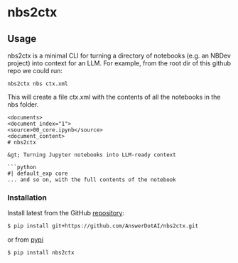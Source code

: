 # nbs2ctx


<!-- WARNING: THIS FILE WAS AUTOGENERATED! DO NOT EDIT! -->

## Usage

nbs2ctx is a minimal CLI for turning a directory of notebooks (e.g. an
NBDev project) into context for an LLM. For example, from the root dir
of this github repo we could run:

`nbs2ctx nbs ctx.xml`

This will create a file ctx.xml with the contents of all the notebooks
in the nbs folder.

    <documents>
    <document index="1">
    <source>00_core.ipynb</source>
    <document_content>
    # nbs2ctx

    &gt; Turning Jupyter notebooks into LLM-ready context

    ```python
    #| default_exp core
    ... and so on, with the full contents of the notebook

### Installation

Install latest from the GitHub
[repository](https://github.com/AnswerDotAI/nbs2ctx):

``` sh
$ pip install git+https://github.com/AnswerDotAI/nbs2ctx.git
```

or from [pypi](https://pypi.org/project/nbs2ctx/)

``` sh
$ pip install nbs2ctx
```
